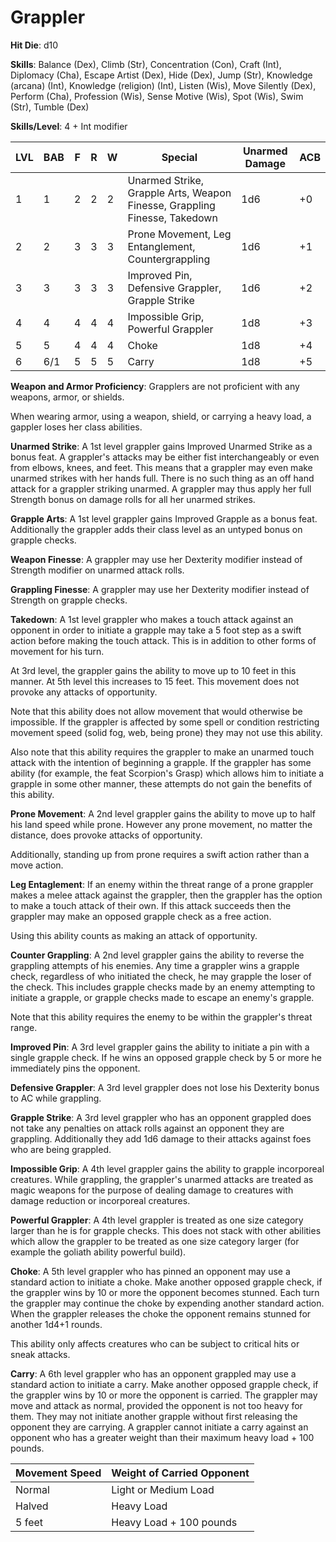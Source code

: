 # Grappler

**Hit Die**: d10

**Skills**: Balance (Dex), Climb (Str), Concentration (Con), Craft (Int), Diplomacy (Cha), Escape Artist (Dex), Hide (Dex), Jump (Str), Knowledge (arcana) (Int), Knowledge (religion) (Int), Listen (Wis), Move Silently (Dex), Perform (Cha), Profession (Wis), Sense Motive (Wis), Spot (Wis), Swim (Str), Tumble (Dex)

**Skills/Level**: 4 + Int modifier

LVL | BAB | F | R | W | Special | Unarmed Damage |ACB 
--- | --- | - | - | - | ------- | -------------- |--- 
1   | 1   | 2 | 2 | 2 | Unarmed Strike, Grapple Arts, Weapon Finesse, Grappling Finesse, Takedown | 1d6 | +0
2   | 2   | 3 | 3 | 3 | Prone Movement, Leg Entanglement, Countergrappling | 1d6 | +1
3   | 3   | 3 | 3 | 3 | Improved Pin, Defensive Grappler, Grapple Strike | 1d6 | +2
4   | 4   | 4 | 4 | 4 | Impossible Grip, Powerful Grappler | 1d8 | +3
5   | 5   | 4 | 4 | 4 | Choke | 1d8 | +4
6   | 6/1 | 5 | 5 | 5 | Carry | 1d8 | +5

**Weapon and Armor Proficiency**: Grapplers are not proficient with any weapons, armor, or shields.

When wearing armor, using a weapon, shield, or carrying a heavy load, a gappler loses her class abilities.

**Unarmed Strike**: A 1st level grappler gains Improved Unarmed Strike as a bonus feat. A grappler's attacks may be either fist interchangeably or even from elbows, knees, and feet. This means that a grappler may even make unarmed strikes with her hands full. There is no such thing as an off hand attack for a grappler striking unarmed. A grappler may thus apply her full Strength bonus on damage rolls for all her unarmed strikes.

**Grapple Arts**: A 1st level grappler gains Improved Grapple as a bonus feat. Additionally the grappler adds their class level as an untyped bonus on grapple checks.

**Weapon Finesse**: A grappler may use her Dexterity modifier instead of Strength modifier on unarmed attack rolls. 

**Grappling Finesse**: A grappler may use her Dexterity modifier instead of Strength on grapple checks.

**Takedown**: A 1st level grappler who makes a touch attack against an opponent in order to initiate a grapple may take a 5 foot step as a swift action before making the touch attack. This is in addition to other forms of movement for his turn.

At 3rd level, the grappler gains the ability to move up to 10 feet in this manner. At 5th level this increases to 15 feet. This movement does not provoke any attacks of opportunity.

Note that this ability does not allow movement that would otherwise be impossible. If the grappler is affected by some spell or condition restricting movement speed (solid fog, web, being prone)  they may not use this ability.

Also note that this ability requires the grappler to make an unarmed touch attack with the intention of beginning a grapple. If the grappler has some ability (for example, the feat Scorpion's Grasp) which allows him to initiate a grapple in some other manner, these attempts do not gain the benefits of this ability.

**Prone Movement**: A 2nd level grappler gains the ability to move up to half his land speed while prone. However any prone movement, no matter the distance, does provoke attacks of opportunity.

Additionally, standing up from prone requires a swift action rather than a move action.

**Leg Entaglement**: If an enemy within the threat range of a prone grappler makes a melee attack against the grappler, then the grappler has the option to make a touch attack of their own. If this attack succeeds then the grappler may make an opposed grapple check as a free action. 

Using this ability counts as making an attack of opportunity. 

**Counter Grappling**: A 2nd level grappler gains the ability to reverse the grappling attempts of his enemies. Any time a grappler wins a grapple check, regardless of who initiated the check, he may grapple the loser of the check. This includes grapple checks made by an enemy attempting to initiate a grapple, or grapple checks made to escape an enemy's grapple.

Note that this ability requires the enemy to be within the grappler's threat range.

**Improved Pin**: A 3rd level grappler gains the ability to initiate a pin with a single grapple check. If he wins an opposed grapple check by 5 or more he immediately pins the opponent.

**Defensive Grappler**: A 3rd level grappler does not lose his Dexterity bonus to AC while grappling. 

**Grapple Strike**: A 3rd level grappler who has an opponent grappled does not take any penalties on attack rolls against an opponent they are grappling. Additionally they add 1d6 damage to their attacks against foes who are being grappled.

**Impossible Grip**: A 4th level grappler gains the ability to grapple incorporeal creatures. While grappling, the grappler's unarmed attacks are treated as magic weapons for the purpose of dealing damage to creatures with damage reduction or incorporeal creatures.

**Powerful Grappler**: A 4th level grappler is treated as one size category larger than he is for grapple checks. This does not stack with other abilities which allow the grappler to be treated as one size category larger (for example the goliath ability powerful build).

**Choke**: A 5th level grappler who has pinned an opponent may use a standard action to initiate a choke. Make another opposed grapple check, if the grappler wins by 10 or more the opponent becomes stunned. Each turn the grappler may continue the choke by expending another standard action. When the grappler releases the choke the opponent remains stunned for another 1d4+1 rounds.

This ability only affects creatures who can be subject to critical hits or sneak attacks.

**Carry**: A 6th level grappler who has an opponent grappled may use a standard action to initiate a carry. Make another opposed grapple check, if the grappler wins by 10 or more the opponent is carried. The grappler may move and attack as normal, provided the opponent is not too heavy for them. They may not initiate another grapple without first releasing the opponent they are carrying. A grappler cannot initiate a carry against an opponent who has a greater weight than their maximum heavy load + 100 pounds.

Movement Speed | Weight of Carried Opponent
-------------- | --------------------------
Normal         | Light or Medium Load
Halved		   | Heavy Load
5 feet 		   | Heavy Load + 100 pounds


